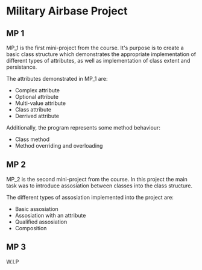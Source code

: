 # Military Airbase Project
## MP 1
MP_1 is the first mini-project from the course. It's purpose is to create a basic class structure which demonstrates the appropriate implementation of different types of attributes, as well as implementation of class extent and persistance. 

The attributes demonstrated in MP_1 are:

- Complex attribute
- Optional attribute
- Multi-value attribute
- Class attribute
- Derrived attribute

Additionally, the program represents some method behaviour:

- Class method
- Method overriding and overloading

## MP 2
MP_2 is the second mini-project from the course. In this project the main task was to introduce assosiation between classes into the class structure. 

The different types of assosiation implemented into the project are:

- Basic assosiation
- Assosiation with an attribute
- Qualified assosiation
- Composition

## MP 3
W.I.P
